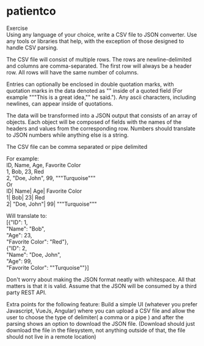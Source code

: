 # patientco

Exercise \
Using any language of your choice, write a CSV file to JSON converter. Use any tools or libraries that help,
with the exception of those designed to handle CSV parsing.

The CSV file will consist of multiple rows. The rows are newline-delimited and columns are comma-separated.
The first row will always be a header row. All rows will have the same number of columns.

Entries can optionally be enclosed in double quotation marks, with quotation marks in the data denoted as ""
inside of a quoted field (For example """This is a great idea,"" he said."). Any ascii characters, including
newlines, can appear inside of quotations.

The data will be transformed into a JSON output that consists of an array of objects. Each object will be
composed of fields with the names of the headers and values from the corresponding row. Numbers should
translate to JSON numbers while anything else is a string.

The CSV file can be comma separated or pipe delimited

For example: \
ID, Name, Age, Favorite Color \
1, Bob, 23, Red \
2, "Doe, John", 99, """Turquoise"""\
Or \
ID| Name| Age| Favorite Color \
1| Bob| 23| Red\
2| "Doe, John"| 99| """Turquoise"""

Will translate to: \
[{"ID": 1, \
"Name": "Bob", \
"Age": 23, \
"Favorite Color": "Red"}, \
{"ID": 2, \
"Name": "Doe, John", \
"Age": 99, \
"Favorite Color": "\"Turquoise\""}] 

Don't worry about making the JSON format neatly with whitespace. All that matters is that it is valid. Assume
that the JSON will be consumed by a third party REST API.

Extra points for the following feature:
Build a simple UI (whatever you prefer Javascript, VueJs, Angular) where you can upload a CSV file and allow
the user to choose the type of delimiter( a comma or a pipe ) and after the parsing shows an option to
download the JSON file. (Download should just download the file in the filesystem, not anything outside of that,
the file should not live in a remote location)
